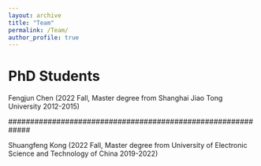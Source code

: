 ```yaml
---
layout: archive
title: "Team"
permalink: /Team/
author_profile: true
---
```


PhD Students
==================
Fengjun Chen (2022 Fall, Master degree from Shanghai Jiao Tong University 2012-2015)

#############################################################

Shuangfeng Kong (2022 Fall, Master degree from University of Electronic Science and Technology of China 2019-2022)
 

